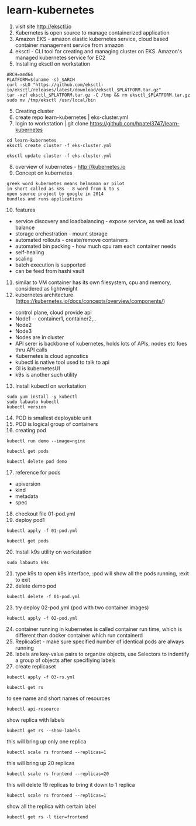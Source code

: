 # learn-kubernetes

1. visit site http://eksctl.io
2. Kubernetes is open source to manage containerized application
3. Amazon EKS - amazon elastic kubernetes service, cloud based container management service from amazon
3. eksctl - CLI tool for creating and managing cluster on EKS. Amazon's managed kubernetes service for EC2
4. Installing eksctl on workstation
```text
ARCH=amd64
PLATFORM=$(uname -s)_$ARCH
curl -sLO "https://github.com/eksctl-io/eksctl/releases/latest/download/eksctl_$PLATFORM.tar.gz"
tar -xzf eksctl_$PLATFORM.tar.gz -C /tmp && rm eksctl_$PLATFORM.tar.gz
sudo mv /tmp/eksctl /usr/local/bin
```
5. Creating cluster
6. create repo learn-kubernetes | eks-cluster.yml
7. login to workstation | git clone https://github.com/hpatel3747/learn-kubernetes
```text
cd learn-kubernetes
eksctl create cluster -f eks-cluster.yml
```
```text
eksctl update cluster -f eks-cluster.yml
```

8. overview of kubernetes - http://kubernetes.io
9. Concept on kubernetes
```text
greek word kubernetes means helmsman or pilot
in short called as k8s - 8 word from k to s
open source project by google in 2014
bundles and runs applications
```
10. features
- service discovery and loadbalancing - expose service, as well as load balance 
- storage orchestration - mount storage 
- automated rollouts - create/remove containers
- automated bin packing - how much cpu ram each container needs
- self-healing
- scaling
- batch execution is supported
- can be feed from hashi vault

11. similar to VM container has its own filesystem, cpu and memory, considered as lightweight
12. kubernetes architecture (https://kubernetes.io/docs/concepts/overview/components/)
- control plane, cloud provide api
- Node1 -- container1, container2,..
- Node2
- Node3
- Nodes are in cluster
- API serer is backbone of kubernetes, holds lots of APIs, nodes etc foes thru API calls
- Kubernetes is cloud agnostics
- kubectl is native tool used to talk to api
- GI is kubernetesUI
- k9s is another such utility
13. Install kubectl on workstation
```text
sudo yum install -y kubectl
sudo labauto kubectl
kubectl version
```
14. POD is smallest deployable unit
15. POD is logical group of containers
16. creating pod
```text
kubectl run demo --image=nginx
```
```text
kubectl get pods
```
```text
kubectl delete pod demo
```
17. reference for pods
- apiversion
- kind
- metadata
- spec
18. checkout file 01-pod.yml
19. deploy pod1 
```text
kubectl apply -f 01-pod.yml
```
```text
kubectl get pods
```
20. Install k9s utility on workstation
```text
sudo labauto k9s
```
21. type k9s to open k9s interface, :pod will show all the pods running, :exit to exit
22. delete demo pod
```text
kubectl delete -f 01-pod.yml
```
23. try deploy 02-pod.yml (pod with two container images)
```text
kubectl apply -f 02-pod.yml
```
24. container running in kubernetes is called container run time, which is different than docker container which run containerd
25. ReplicaSet - make sure specified number of identical pods are always running
26. labels are key-value pairs to organize objects, use Selectors to indentify a group of objects after specifiying labels
27. create replicaset
```text
kubectl apply -f 03-rs.yml
```
```text
kubectl get rs
```
to see name and short names of resources
```text
kubectl api-resource
```
show replica with labels
```text
kubectl get rs --show-labels
```
this will bring up only one replica
```text
kubectl scale rs frontend --replicas=1
```
this will bring up 20 replicas
```text
kubectl scale rs frontend --replicas=20
```
this will delete 19 replicas to bring it down to 1 replica
```text
kubectl scale rs frontend --replicas=1
```
show all the replica with certain label
```text
kubectl get rs -l tier=frontend
```

